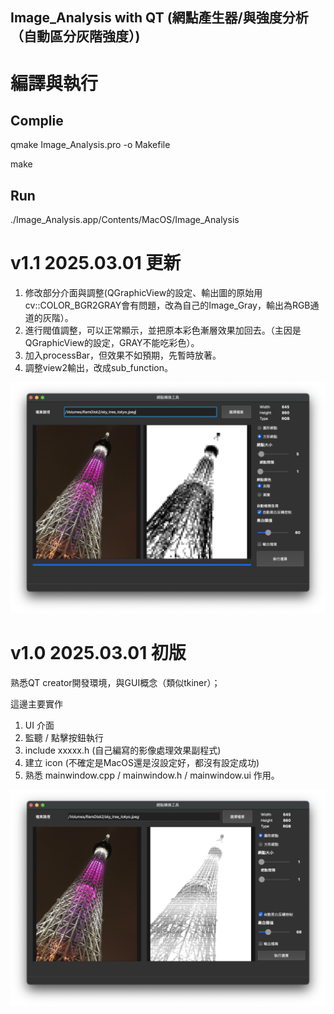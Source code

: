 Image_Analysis with QT (網點產生器/與強度分析（自動區分灰階強度）)
-

# 編譯與執行

Complie
-

qmake Image_Analysis.pro -o Makefile

make

Run
-

./Image_Analysis.app/Contents/MacOS/Image_Analysis



# v1.1 2025.03.01 更新

1. 修改部分介面與調整(QGraphicView的設定、輸出圖的原始用cv::COLOR_BGR2GRAY會有問題，改為自己的Image_Gray，輸出為RGB通道的灰階）。
2. 進行閥值調整，可以正常顯示，並把原本彩色漸層效果加回去。（主因是QGraphicView的設定，GRAY不能吃彩色）。
3. 加入processBar，但效果不如預期，先暫時放著。
4. 調整view2輸出，改成sub_function。

![介面](https://github.com/JIK-JHONG/practise/blob/main/Image_Analysis/demo2.jpeg)


# v1.0 2025.03.01 初版

熟悉QT creator開發環境，與GUI概念（類似tkiner）；

這邊主要實作

1. UI 介面
2. 監聽 / 點擊按鈕執行
3. include xxxxx.h (自己編寫的影像處理效果副程式)
4. 建立 icon (不確定是MacOS還是沒設定好，都沒有設定成功)
5. 熟悉  mainwindow.cpp / mainwindow.h / mainwindow.ui 作用。

![介面](https://github.com/JIK-JHONG/practise/blob/main/Image_Analysis/demo.jpeg)

